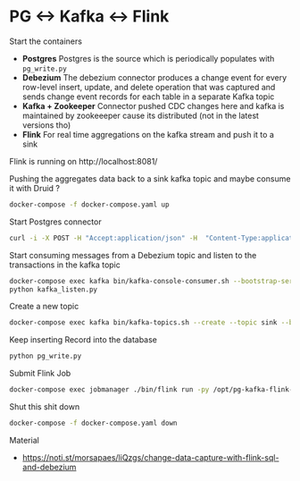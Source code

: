 # PG <-> Kafka <-> Flink

Start the containers

- **Postgres** 
Postgres is the source which is periodically populates with `pg_write.py`
- **Debezium**
The debezium connector produces a change event for every row-level insert, update, and delete operation that was captured and sends change event records for each table in a separate Kafka topic
- **Kafka + Zookeeper**
Connector pushed CDC changes here and kafka is maintained by zookeeeper cause its distributed (not in the latest versions tho)
- **Flink**
For real time aggregations on the kafka stream and push it to a sink

Flink is running on http://localhost:8081/

Pushing the aggregates data back to a sink kafka topic and maybe consume it with Druid ?


```bash
docker-compose -f docker-compose.yaml up
```

Start Postgres connector

```bash
curl -i -X POST -H "Accept:application/json" -H  "Content-Type:application/json" http://localhost:8083/connectors/ -d @register-postgres.json
```

Start consuming messages from a Debezium topic and listen to the transactions in the kafka topic

```bash
docker-compose exec kafka bin/kafka-console-consumer.sh --bootstrap-server kafka:9092 --topic dbserver1.public.test
python kafka_listen.py
```

Create a new topic
```bash
docker-compose exec kafka bin/kafka-topics.sh --create --topic sink --bootstrap-server kafka:9092
```

Keep inserting Record into the database

```bash
python pg_write.py
```

Submit Flink Job

```bash
docker-compose exec jobmanager ./bin/flink run -py /opt/pg-kafka-flink-druid/generate_aggregates.py -d
```


Shut this shit down

```bash
docker-compose -f docker-compose.yaml down
```

Material

- https://noti.st/morsapaes/liQzgs/change-data-capture-with-flink-sql-and-debezium